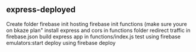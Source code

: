 ## express-deployed

Create folder
firebase init hosting
firebase init functions (make sure youre on bkaze plan"
install express and cors in functions folder
redirect traffic in firebase.json
build express app in functions/index.js
test using firebase emulators:start
deploy using firebase deploy
